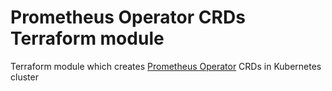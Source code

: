 # Prometheus Operator CRDs Terraform module
Terraform module which creates [Prometheus Operator](https://github.com/prometheus-operator/prometheus-operator) CRDs in Kubernetes cluster
